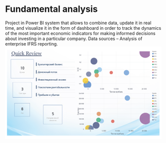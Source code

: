 # Fundamental analysis

Project in Power BI system that allows to combine data, update it in real time, and visualize it in the form of dashboard in order to track the dynamics of the most important economic indicators for making informed decisions about investing in a particular company. Data sources – Analysis of enterprise IFRS reporting.
![pic](https://github.com/Kotsubinskaya/Fundamental_analysis/blob/master/svodnaya_%D0%A1%D1%82%D1%80%D0%B0%D0%BD%D0%B8%D1%86%D0%B0_1.png)
